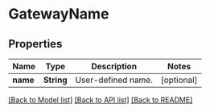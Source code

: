 # GatewayName

## Properties
Name | Type | Description | Notes
------------ | ------------- | ------------- | -------------
**name** | **String** | User-defined name. | [optional] 

[[Back to Model list]](../README.md#documentation-for-models) [[Back to API list]](../README.md#documentation-for-api-endpoints) [[Back to README]](../README.md)


